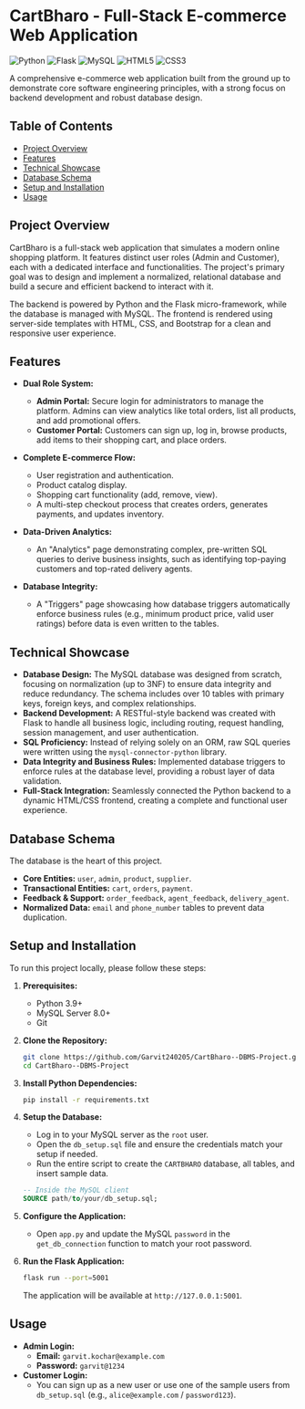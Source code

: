 # CartBharo - Full-Stack E-commerce Web Application

![Python](https://img.shields.io/badge/Python-3.9+-blue?logo=python)
![Flask](https://img.shields.io/badge/Flask-2.x-black?logo=flask)
![MySQL](https://img.shields.io/badge/MySQL-8.0-orange?logo=mysql)
![HTML5](https://img.shields.io/badge/HTML-5-red?logo=html5)
![CSS3](https://img.shields.io/badge/CSS-3-blue?logo=css3)

A comprehensive e-commerce web application built from the ground up to demonstrate core software engineering principles, with a strong focus on backend development and robust database design.

## Table of Contents
- [Project Overview](#project-overview)
- [Features](#features)
- [Technical Showcase](#technical-showcase)
- [Database Schema](#database-schema)
- [Setup and Installation](#setup-and-installation)
- [Usage](#usage)

## Project Overview

CartBharo is a full-stack web application that simulates a modern online shopping platform. It features distinct user roles (Admin and Customer), each with a dedicated interface and functionalities. The project's primary goal was to design and implement a normalized, relational database and build a secure and efficient backend to interact with it.

The backend is powered by Python and the Flask micro-framework, while the database is managed with MySQL. The frontend is rendered using server-side templates with HTML, CSS, and Bootstrap for a clean and responsive user experience.

## Features

- **Dual Role System:**
  - **Admin Portal:** Secure login for administrators to manage the platform. Admins can view analytics like total orders, list all products, and add promotional offers.
  - **Customer Portal:** Customers can sign up, log in, browse products, add items to their shopping cart, and place orders.

- **Complete E-commerce Flow:**
  - User registration and authentication.
  - Product catalog display.
  - Shopping cart functionality (add, remove, view).
  - A multi-step checkout process that creates orders, generates payments, and updates inventory.

- **Data-Driven Analytics:**
  - An "Analytics" page demonstrating complex, pre-written SQL queries to derive business insights, such as identifying top-paying customers and top-rated delivery agents.

- **Database Integrity:**
  - A "Triggers" page showcasing how database triggers automatically enforce business rules (e.g., minimum product price, valid user ratings) before data is even written to the tables.

## Technical Showcase

- **Database Design:** The MySQL database was designed from scratch, focusing on normalization (up to 3NF) to ensure data integrity and reduce redundancy. The schema includes over 10 tables with primary keys, foreign keys, and complex relationships.
- **Backend Development:** A RESTful-style backend was created with Flask to handle all business logic, including routing, request handling, session management, and user authentication.
- **SQL Proficiency:** Instead of relying solely on an ORM, raw SQL queries were written using the `mysql-connector-python` library.
- **Data Integrity and Business Rules:** Implemented database triggers to enforce rules at the database level, providing a robust layer of data validation.
- **Full-Stack Integration:** Seamlessly connected the Python backend to a dynamic HTML/CSS frontend, creating a complete and functional user experience.

## Database Schema

The database is the heart of this project.

- **Core Entities:** `user`, `admin`, `product`, `supplier`.
- **Transactional Entities:** `cart`, `orders`, `payment`.
- **Feedback & Support:** `order_feedback`, `agent_feedback`, `delivery_agent`.
- **Normalized Data:** `email` and `phone_number` tables to prevent data duplication.

## Setup and Installation

To run this project locally, please follow these steps:

1.  **Prerequisites:**
    - Python 3.9+
    - MySQL Server 8.0+
    - Git

2.  **Clone the Repository:**
    ```bash
    git clone https://github.com/Garvit240205/CartBharo--DBMS-Project.git
    cd CartBharo--DBMS-Project
    ```

3.  **Install Python Dependencies:**
    ```bash
    pip install -r requirements.txt
    ```

4.  **Setup the Database:**
    - Log in to your MySQL server as the `root` user.
    - Open the `db_setup.sql` file and ensure the credentials match your setup if needed.
    - Run the entire script to create the `CARTBHARO` database, all tables, and insert sample data.
    ```sql
    -- Inside the MySQL client
    SOURCE path/to/your/db_setup.sql;

5.  **Configure the Application:**
    - Open `app.py` and update the MySQL `password` in the `get_db_connection` function to match your root password.

6.  **Run the Flask Application:**
    ```bash
    flask run --port=5001
    ```
    The application will be available at `http://127.0.0.1:5001`.

## Usage

- **Admin Login:**
  - **Email:** `garvit.kochar@example.com`
  - **Password:** `garvit@1234`
- **Customer Login:**
  - You can sign up as a new user or use one of the sample users from `db_setup.sql` (e.g., `alice@example.com` / `password123`).
